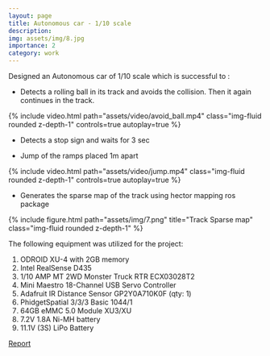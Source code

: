 ```yaml
---
layout: page
title: Autonomous car - 1/10 scale
description:  
img: assets/img/8.jpg
importance: 2
category: work
---
```


Designed an Autonomous car of 1/10 scale which is successful to :

- Detects a rolling ball in its track and avoids the collision. Then it again continues in the track.
<div class="row">
    <div class="caption">
        {% include video.html path="assets/video/avoid_ball.mp4" class="img-fluid rounded z-depth-1" controls=true autoplay=true %}
    </div>
</div>

- Detects a stop sign and waits for 3 sec

- Jump of the ramps placed 1m apart
<div class="row">
    <div class="caption">
        {% include video.html path="assets/video/jump.mp4" class="img-fluid rounded z-depth-1" controls=true autoplay=true %}
    </div>
</div>


- Generates the sparse map of the track using hector mapping ros package
<div class="row">
    <div class="col-sm mt-md-0">
        {% include figure.html path="assets/img/7.png" title="Track Sparse map" class="img-fluid rounded z-depth-1" %}
    </div>
</div>




The following equipment was utilized for the project:
1. ODROID XU-4 with 2GB memory
2. Intel RealSense D435
3. 1/10 AMP MT 2WD Monster Truck RTR ECX03028T2
4. Mini Maestro 18-Channel USB Servo Controller
5. Adafruit IR Distance Sensor GP2Y0A710K0F (qty: 1)
6. PhidgetSpatial 3/3/3 Basic 1044/1 
7. 64GB eMMC 5.0 Module XU3/XU
8. 7.2V 1.8A Ni-MH battery
9. 11.1V (3S) LiPo Battery

<a href="assets/pdf/milk_final_report.pdf">Report
